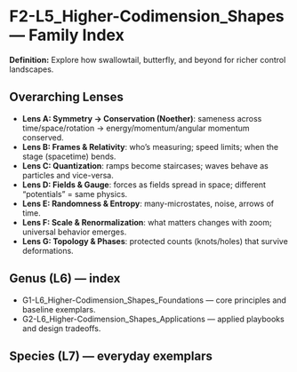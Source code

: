 # F2-L5_Higher-Codimension_Shapes — Family Index
**Definition:** Explore how swallowtail, butterfly, and beyond for richer control landscapes.

## Overarching Lenses

- **Lens A: Symmetry -> Conservation (Noether)**: sameness across time/space/rotation → energy/momentum/angular momentum conserved.
- **Lens B: Frames & Relativity**: who’s measuring; speed limits; when the stage (spacetime) bends.
- **Lens C: Quantization**: ramps become staircases; waves behave as particles and vice-versa.
- **Lens D: Fields & Gauge**: forces as fields spread in space; different “potentials” = same physics.
- **Lens E: Randomness & Entropy**: many-microstates, noise, arrows of time.
- **Lens F: Scale & Renormalization**: what matters changes with zoom; universal behavior emerges.
- **Lens G: Topology & Phases**: protected counts (knots/holes) that survive deformations.

## Genus (L6) — index
- G1-L6_Higher-Codimension_Shapes_Foundations — core principles and baseline exemplars.
- G2-L6_Higher-Codimension_Shapes_Applications — applied playbooks and design tradeoffs.

## Species (L7) — everyday exemplars
